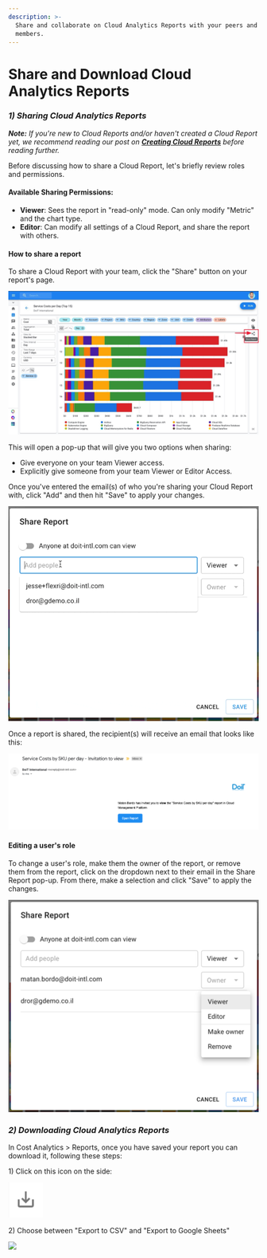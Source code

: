 ```yaml
---
description: >-
  Share and collaborate on Cloud Analytics Reports with your peers and team
  members.
---
```


# Share and Download Cloud Analytics Reports

### _**1\) Sharing Cloud Analytics Reports**_

_**Note:** If you're new to Cloud Reports and/or haven't created a Cloud Report yet, we recommend reading our post on_ [_**Creating Cloud Reports**_](create-cloud-report/) _before reading further._

Before discussing how to share a Cloud Report, let's briefly review roles and permissions. 

#### Available Sharing Permissions:

* **Viewer**: Sees the report in "read-only" mode. Can only modify "Metric" and the chart type. 
* **Editor**: Can modify all settings of a Cloud Report, and share the report with others.

#### How to share a report

To share a Cloud Report with your team, click the "Share" button on your report's page.

![](../.gitbook/assets/cloudreports_share.jpg)

 This will open a pop-up that will give you two options when sharing:

* Give everyone on your team Viewer access.
* Explicitly give someone from your team Viewer or Editor Access.

Once you've entered the email\(s\) of who you're sharing your Cloud Report with, click "Add" and then hit "Save" to apply your changes.

![](../.gitbook/assets/sharingreportgif.gif)

Once a report is shared, the recipient\(s\) will receive an email that looks like this:

![](../.gitbook/assets/cleanshot-2020-07-01-at-12.56.13.png)

#### Editing a user's role

To change a user's role, make them the owner of the report, or remove them from the report, click on the dropdown next to their email in the Share Report pop-up. From there, make a selection and click "Save" to apply the changes.

![](../.gitbook/assets/userrolesreports.png)

### _**2\) Downloading Cloud Analytics Reports**_

In Cost Analytics &gt; Reports, once you have saved your report you can download it, following these steps:  
  
1\) Click on this icon on the side: 

![](../.gitbook/assets/image%20%2887%29.png)

2\) Choose between "Export to CSV" and "Export to Google Sheets"

![](https://im7.ezgif.com/tmp/ezgif-7-d460df636004.gif)



